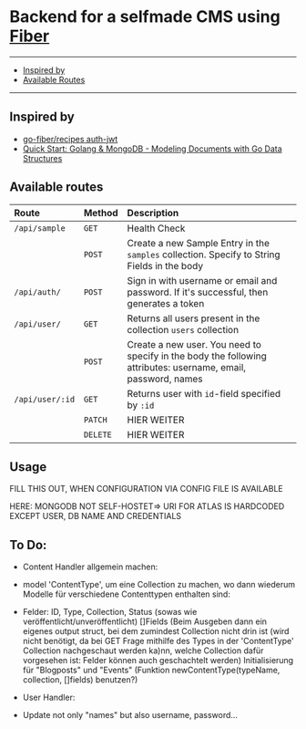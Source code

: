 # Backend for a selfmade CMS using [Fiber](https://github.com/gofiber/fiber)

-------------------------
- [Inspired by](#inspired-by)
- [Available Routes](#available-routes)
-------------------------

## Inspired by
- [go-fiber/recipes auth-jwt](https://github.com/gofiber/recipes/tree/master/auth-jwt)
- [Quick Start: Golang & MongoDB - Modeling Documents with Go Data Structures](https://www.mongodb.com/blog/post/quick-start-golang--mongodb--modeling-documents-with-go-data-structures)

## Available routes

|  Route             |  Method   |  Description    |
|  :---------------- |  :------- |  :------------------------------------------------------------------------------- |
|  `/api/sample`     |  `GET`    |  Health Check   |
|                    |  `POST`   |  Create a new Sample Entry in the `samples` collection. Specify to String Fields in the body  |
|  `/api/auth/`      |  `POST`   |  Sign in with username or email and password. If it's successful, then generates a token   |
|  `/api/user/`      |  `GET`    |  Returns all users present in the collection `users` collection |
|                    |  `POST`   |  Create a new user. You need to specify in the body the following attributes: username, email, password, names  |
|  `/api/user/:id`   |  `GET`    |  Returns user with `id`-field specified by `:id` |
|                    |  `PATCH`  | HIER WEITER  |
|                    |  `DELETE` | HIER WEITER  |

## Usage

FILL THIS OUT, WHEN CONFIGURATION VIA CONFIG FILE IS AVAILABLE

HERE: MONGODB NOT SELF-HOSTET=> URI FOR ATLAS IS HARDCODED EXCEPT USER, DB NAME AND CREDENTIALS

## To Do:
 - Content Handler allgemein machen:
  - model 'ContentType', um eine Collection zu machen, wo dann wiederum Modelle für verschiedene Contenttypen enthalten sind:
   - Felder: ID, Type, Collection, Status (sowas wie veröffentlicht/unveröffentlicht) []Fields (Beim Ausgeben dann ein eigenes output struct, bei dem zumindest Collection nicht drin ist (wird nicht benötigt, da bei GET Frage mithilfe des Types in der 'ContentType' Collection nachgeschaut werden ka)nn, welche Collection dafür vorgesehen ist: Felder können auch geschachtelt werden) Initialisierung für "Blogposts" und "Events" (Funktion newContentType(typeName, collection, []fields) benutzen?)


- User Handler:
 - Update not only "names" but also username, password... 